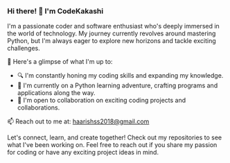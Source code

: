 ### Hi there! 👋 I'm CodeKakashi

I'm a passionate coder and software enthusiast who's deeply immersed in the world of technology. My journey currently revolves around mastering Python, but I'm always eager to explore new horizons and tackle exciting challenges.

🚀 Here's a glimpse of what I'm up to:

- 🔍 I'm constantly honing my coding skills and expanding my knowledge.
- 🌱 I'm currently on a Python learning adventure, crafting programs and applications along the way.
- 🤝 I'm open to collaboration on exciting coding projects and collaborations.

📫 Reach out to me at: [haarishss2018@gmail.com](mailto:haarishss2018@gmail.com)

Let's connect, learn, and create together! Check out my repositories to see what I've been working on. Feel free to reach out if you share my passion for coding or have any exciting project ideas in mind.
